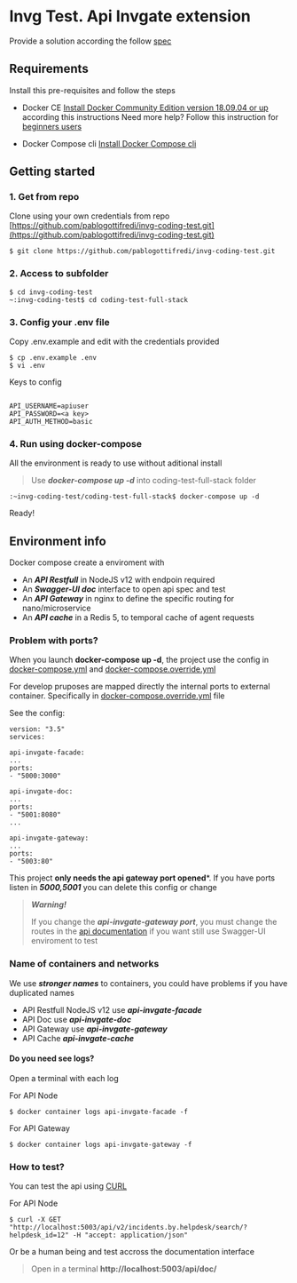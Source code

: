 # Invg Test. Api Invgate extension

Provide a solution according the follow [spec](https://github.com/pablogottifredi/invg-coding-test/blob/master/spec-coding-test-full-stack.md)


## Requirements

Install this pre-requisites and follow the steps

* Docker CE
[Install Docker Community Edition version 18.09.04 or up](https://docs.docker.com/install/linux/docker-ce/ubuntu/) according this instructions
Need more help? Follow this instruction for [beginners users](https://github.com/pablogottifredi/invg-coding-test/blob/master/docker-beginner-install.md)

* Docker Compose cli
[Install Docker Compose cli](https://docs.docker.com/compose/install/)

  

## Getting started

### 1. Get from repo

Clone using your own credentials from repo [https://github.com/pablogottifredi/invg-coding-test.git](https://github.com/pablogottifredi/invg-coding-test.git)

  
```
$ git clone https://github.com/pablogottifredi/invg-coding-test.git
```

  

### 2. Access to subfolder

```
$ cd invg-coding-test
~:invg-coding-test$ cd coding-test-full-stack
```

  

### 3. Config your .env file

Copy .env.example and edit with the credentials provided

```
$ cp .env.example .env
$ vi .env
```

  

Keys to config

```

API_USERNAME=apiuser
API_PASSWORD=<a key>
API_AUTH_METHOD=basic

```

  

### 4. Run using docker-compose

All the environment is ready to use without aditional install

  

> Use ***docker-compose up -d*** into coding-test-full-stack folder

  

```
:~invg-coding-test/coding-test-full-stack$ docker-compose up -d
```

 
Ready!

  

## Environment info
Docker compose create a enviroment with

* An ***API Restfull*** in NodeJS v12 with endpoin required
* An ***Swagger-UI doc*** interface to open api spec and test
* An ***API Gateway*** in nginx to define the specific routing for nano/microservice
* An ***API cache*** in a Redis 5, to temporal cache of agent requests


### Problem with ports?

When you launch **docker-compose up -d**, the project use the config in [docker-compose.yml](./api/docker-compose.yml) and [docker-compose.override.yml](./api/docker-compose.override.yml)

  

For develop pruposes are mapped directly the internal ports to external container. Specifically in [docker-compose.override.yml](./api/docker-compose.override.yml) file

  
See the config:
```
version: "3.5"
services:

api-invgate-facade:
...
ports:
- "5000:3000"

api-invgate-doc:
...
ports:
- "5001:8080"
...

api-invgate-gateway:
...
ports:
- "5003:80"

```

  
This project **only needs the api gateway port opened***. If you have ports listen in ***5000,5001*** you can delete this config or change

  
> ***Warning!***
>
> If you change the ***api-invgate-gateway port***, you must change the routes in the [api documentation](./api/doc/invgate.api.v2.openapi.json) if you want still use Swagger-UI enviroment to test

  

### Name of containers and networks

We use ***stronger names*** to containers, you could have problems if you have duplicated names

* API Restfull NodeJS v12 use ***api-invgate-facade***
* API Doc use ***api-invgate-doc***
* API Gateway use ***api-invgate-gateway***
* API Cache ***api-invgate-cache***

  
#### Do you need see logs?
Open a terminal with each log

 
For API Node
```
$ docker container logs api-invgate-facade -f
```

For API Gateway
```
$ docker container logs api-invgate-gateway -f
```

  

### How to test?

You can test the api using [CURL](https://curl.haxx.se/docs/manpage.html)

  

For API Node

```
$ curl -X GET "http://localhost:5003/api/v2/incidents.by.helpdesk/search/?helpdesk_id=12" -H "accept: application/json"
```

 Or be a human being and test accross the documentation interface


> Open in a terminal **http://localhost:5003/api/doc/**